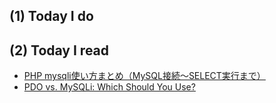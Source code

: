 ## (1) Today I do

## (2) Today I read

- [PHP mysqli使い方まとめ（MySQL接続～SELECT実行まで）](https://qiita.com/yasumodev/items/bd2ba476f31804d527d3)
- [PDO vs. MySQLi: Which Should You Use?](https://code.tutsplus.com/tutorials/pdo-vs-mysqli-which-should-you-use--net-24059)
